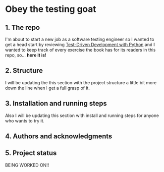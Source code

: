 # Obey the testing goat

## 1. The repo
I'm about to start a new job as a software testing engineer so I wanted to get a head start by reviewing [Test-Driven Development with Python](https://www.obeythetestinggoat.com/book/part1.harry.html) and I wanted to keep track of every exercise the book has for its readers in this repo, so... **here it is!**

## 2. Structure
I will be updating the this section with the project structure a little bit more down the line when I get a full grasp of it.

## 3. Installation and running steps
Also I will be updating this section with install and running steps for anyone who wants to try it.

## 4. Authors and acknowledgments

## 5. Project status
BEING WORKED ON!!